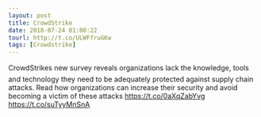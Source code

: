 ```yaml
---
layout: post
title: CrowdStrike
date: 2018-07-24 01:00:22
tourl: http://t.co/ULWFfruGKw
tags: [Crowdstrike]
---
```

CrowdStrikes new survey reveals organizations lack the knowledge, tools and technology they need to be adequately protected against supply chain attacks. Read how organizations can increase their security and avoid becoming a victim of these attacks https://t.co/0aXqZabYvg https://t.co/suTyyMnSnA
